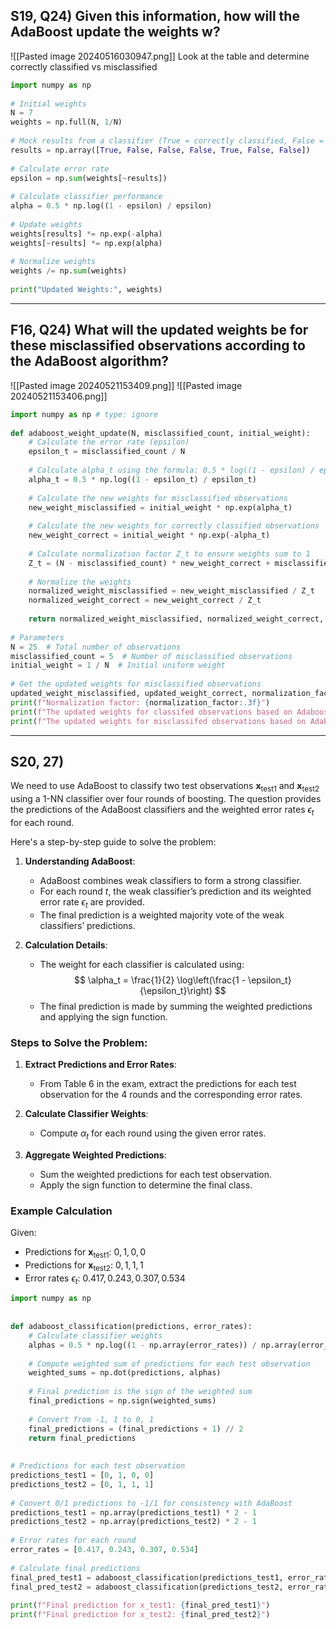 
## S19, Q24) Given this information, how will the AdaBoost update the weights w?

![[Pasted image 20240516030947.png]]
Look at the table and determine correctly classified vs misclassified

```python
import numpy as np  
  
# Initial weights  
N = 7  
weights = np.full(N, 1/N)  
  
# Mock results from a classifier (True = correctly classified, False = misclassified)  
results = np.array([True, False, False, False, True, False, False])  
  
# Calculate error rate  
epsilon = np.sum(weights[~results])  
  
# Calculate classifier performance  
alpha = 0.5 * np.log((1 - epsilon) / epsilon)  
  
# Update weights  
weights[results] *= np.exp(-alpha)  
weights[~results] *= np.exp(alpha)  
  
# Normalize weights  
weights /= np.sum(weights)  
  
print("Updated Weights:", weights)
```



---
## F16, Q24) What will the updated weights be for these misclassified observations according to the AdaBoost algorithm?
![[Pasted image 20240521153409.png]]
![[Pasted image 20240521153406.png]]

```python
import numpy as np # type: ignore  
  
def adaboost_weight_update(N, misclassified_count, initial_weight):  
    # Calculate the error rate (epsilon)  
    epsilon_t = misclassified_count / N  
  
    # Calculate alpha_t using the formula: 0.5 * log((1 - epsilon) / epsilon)  
    alpha_t = 0.5 * np.log((1 - epsilon_t) / epsilon_t)  
  
    # Calculate the new weights for misclassified observations  
    new_weight_misclassified = initial_weight * np.exp(alpha_t)  
  
    # Calculate the new weights for correctly classified observations  
    new_weight_correct = initial_weight * np.exp(-alpha_t)  
  
    # Calculate normalization factor Z_t to ensure weights sum to 1  
    Z_t = (N - misclassified_count) * new_weight_correct + misclassified_count * new_weight_misclassified  
  
    # Normalize the weights  
    normalized_weight_misclassified = new_weight_misclassified / Z_t  
    normalized_weight_correct = new_weight_correct / Z_t  
  
    return normalized_weight_misclassified, normalized_weight_correct, Z_t  
  
# Parameters  
N = 25  # Total number of observations  
misclassified_count = 5  # Number of misclassified observations  
initial_weight = 1 / N  # Initial uniform weight  
  
# Get the updated weights for misclassified observations  
updated_weight_misclassified, updated_weight_correct, normalization_factor = adaboost_weight_update(N, misclassified_count, initial_weight)  
print(f"Normalization factor: {normalization_factor:.3f}")  
print(f"The updated weights for classifed observations based on Adaboost is: {updated_weight_correct:.3f}")  
print(f"The updated weights for misclassifed observations based on Adaboost is: {updated_weight_misclassified:.3f}")
```

---
## S20, 27)



We need to use AdaBoost to classify two test observations $\mathbf{x}_{\text{test1}}$ and $\mathbf{x}_{\text{test2}}$ using a 1-NN classifier over four rounds of boosting. The question provides the predictions of the AdaBoost classifiers and the weighted error rates $\epsilon_t$ for each round.

Here's a step-by-step guide to solve the problem:

1. **Understanding AdaBoost**:
   - AdaBoost combines weak classifiers to form a strong classifier.
   - For each round $t$, the weak classifier’s prediction and its weighted error rate $\epsilon_t$ are provided.
   - The final prediction is a weighted majority vote of the weak classifiers’ predictions.

2. **Calculation Details**:
   - The weight for each classifier is calculated using:
     $$
     \alpha_t = \frac{1}{2} \log\left(\frac{1 - \epsilon_t}{\epsilon_t}\right)
     $$
   - The final prediction is made by summing the weighted predictions and applying the sign function.

### Steps to Solve the Problem:
1. **Extract Predictions and Error Rates**:
   - From Table 6 in the exam, extract the predictions for each test observation for the 4 rounds and the corresponding error rates.

2. **Calculate Classifier Weights**:
   - Compute $\alpha_t$ for each round using the given error rates.

3. **Aggregate Weighted Predictions**:
   - Sum the weighted predictions for each test observation.
   - Apply the sign function to determine the final class.

### Example Calculation

Given:
- Predictions for $\mathbf{x}_{\text{test1}}$: $0, 1, 0, 0$
- Predictions for $\mathbf{x}_{\text{test2}}$: $0, 1, 1, 1$
- Error rates $\epsilon_t$: $0.417, 0.243, 0.307, 0.534$

```python
import numpy as np  
  
  
def adaboost_classification(predictions, error_rates):  
    # Calculate classifier weights  
    alphas = 0.5 * np.log((1 - np.array(error_rates)) / np.array(error_rates))  
  
    # Compute weighted sum of predictions for each test observation  
    weighted_sums = np.dot(predictions, alphas)  
  
    # Final prediction is the sign of the weighted sum  
    final_predictions = np.sign(weighted_sums)  
  
    # Convert from -1, 1 to 0, 1  
    final_predictions = (final_predictions + 1) // 2  
    return final_predictions  
  
  
# Predictions for each test observation  
predictions_test1 = [0, 1, 0, 0]  
predictions_test2 = [0, 1, 1, 1]  
  
# Convert 0/1 predictions to -1/1 for consistency with AdaBoost  
predictions_test1 = np.array(predictions_test1) * 2 - 1  
predictions_test2 = np.array(predictions_test2) * 2 - 1  
  
# Error rates for each round  
error_rates = [0.417, 0.243, 0.307, 0.534]  
  
# Calculate final predictions  
final_pred_test1 = adaboost_classification(predictions_test1, error_rates)  
final_pred_test2 = adaboost_classification(predictions_test2, error_rates)  
  
print(f"Final prediction for x_test1: {final_pred_test1}")  
print(f"Final prediction for x_test2: {final_pred_test2}")
```

